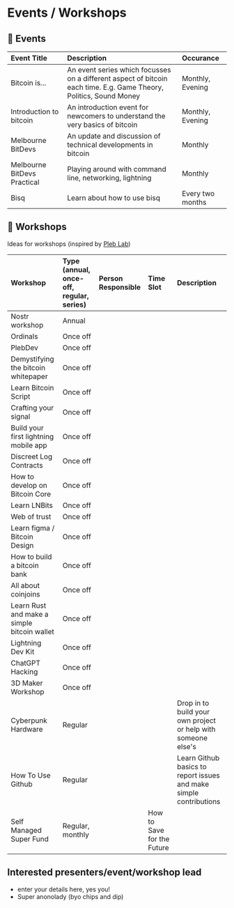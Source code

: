 # Events / Workshops

## 📅  Events

| Event Title | Description | Occurance | 
| :----------- | :----------- | :----------- |
| Bitcoin is... | An event series which focusses on a different aspect of bitcoin each time. E.g. Game Theory, Politics, Sound Money | Monthly, Evening |
| Introduction to bitcoin | An introduction event for newcomers to understand the very basics of bitcoin | Monthly, Evening |
| Melbourne BitDevs | An update and discussion of technical developments in bitcoin | Monthly |
| Melbourne BitDevs Practical | Playing around with command line, networking, lightning | Monthly |
| Bisq | Learn about how to use bisq | Every two months |

## 🔨  Workshops
Ideas for workshops (inspired by [Pleb Lab](https://github.com/PlebLab/PlebLab_Workshops))

| Workshop | Type (annual, once-off, regular, series) | Person Responsible | Time Slot | Description |
| :----------- | :----------- | :----------- | :------- | :----------- |
| Nostr workshop | Annual | |
| Ordinals | Once off | |
| PlebDev | Once off |  | 
| Demystifying the bitcoin whitepaper | Once off | 
| Learn Bitcoin Script | Once off |  | 
| Crafting your signal | Once off | 
| Build your first lightning mobile app | Once off | 
| Discreet Log Contracts | Once off |  | 
| How to develop on Bitcoin Core | Once off |  | 
| Learn LNBits | Once off | 
| Web of trust | Once off | 
| Learn figma / Bitcoin Design | Once off | 
| How to build a bitcoin bank | Once off | 
| All about coinjoins | Once off |  | 
| Learn Rust and make a simple bitcoin wallet | Once off |  | 
| Lightning Dev Kit | Once off |  | 
| ChatGPT Hacking | Once off | 
| 3D Maker Workshop | Once off |  
| Cyberpunk Hardware | Regular |  | | Drop in to build your own project or help with someone else's |
| How To Use Github | Regular | | | Learn Github basics to report issues and make simple contributions |
| Self Managed Super Fund | Regular, monthly | | How to Save for the Future | 


## Interested presenters/event/workshop lead
- enter your details here, yes you!
- Super anonolady (byo chips and dip)

